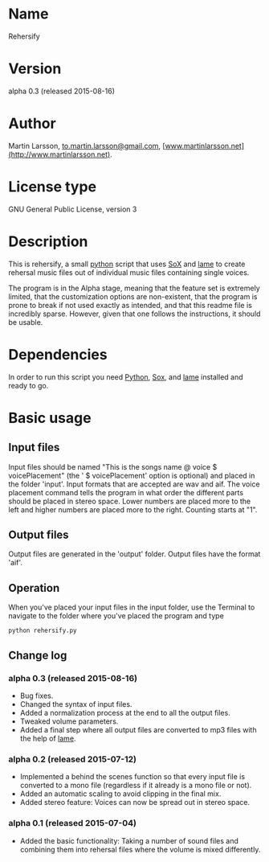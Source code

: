 # Name
Rehersify

# Version
alpha 0.3 (released 2015-08-16)

# Author
Martin Larsson, to.martin.larsson@gmail.com, [www.martinlarsson.net](http://www.martinlarsson.net).

# License type
GNU Gen­eral Public Li­cense, ver­sion 3

# Description
This is rehersify, a small [python](https://www.python.org) script that uses [SoX](http://sox.sourceforge.net/) and [lame](http://lame.sourceforge.net/) to create rehersal music files out of individual music files containing single voices.

The program is in the Alpha stage, meaning that the feature set is extremely limited, that the customization options are non-existent, that the program is prone to break if not used exactly as intended, and that this readme file is incredibly sparse. However, given that one follows the instructions, it should be usable.

# Dependencies
In order to run this script you need [Python](https://www.python.org), [Sox](http://sox.sourceforge.net/), and [lame](http://lame.sourceforge.net/) installed and ready to go.

# Basic usage
## Input files
Input files should be named "This is the songs name @ voice $ voicePlacement" (the ' $ voicePlacement' option is optional) and placed in the folder 'input'. Input formats that are accepted are wav and aif. The voice placement command tells the program in what order the different parts should be placed in stereo space. Lower numbers are placed more to the left and higher numbers are placed more to the right. Counting starts at "1".

## Output files
Output files are generated in the 'output' folder. Output files have the format 'aif'.

## Operation
When you've placed your input files in the input folder, use the Terminal to navigate to the folder where you've placed the program and type

	python rehersify.py

## Change log
### alpha 0.3 (released 2015-08-16)
- Bug fixes.
- Changed the syntax of input files.
- Added a normalization process at the end to all the output files.
- Tweaked volume parameters.
- Added a final step where all output files are converted to mp3 files with the help of [lame](http://lame.sourceforge.net/).

### alpha 0.2 (released 2015-07-12)
- Implemented a behind the scenes function so that every input file is converted to a mono file (regardless if it already is a mono file or not).
- Added an automatic scaling to avoid clipping in the final mix.
- Added stereo feature: Voices can now be spread out in stereo space.

### alpha 0.1 (released 2015-07-04)
- Added the basic functionality: Taking a number of sound files and combining them into rehersal files where the volume is mixed differently.
